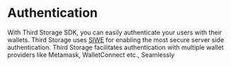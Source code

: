 # Authentication

With Third Storage SDK, you can easily authenticate your users with their wallets. Third Storage uses [SIWE](https://github.com/spruceid/siwe) for enabling the most secure server side authentication. Third Storage facilitates authentication with multiple wallet providers like Metamask, WalletConnect etc., Seamlessly 